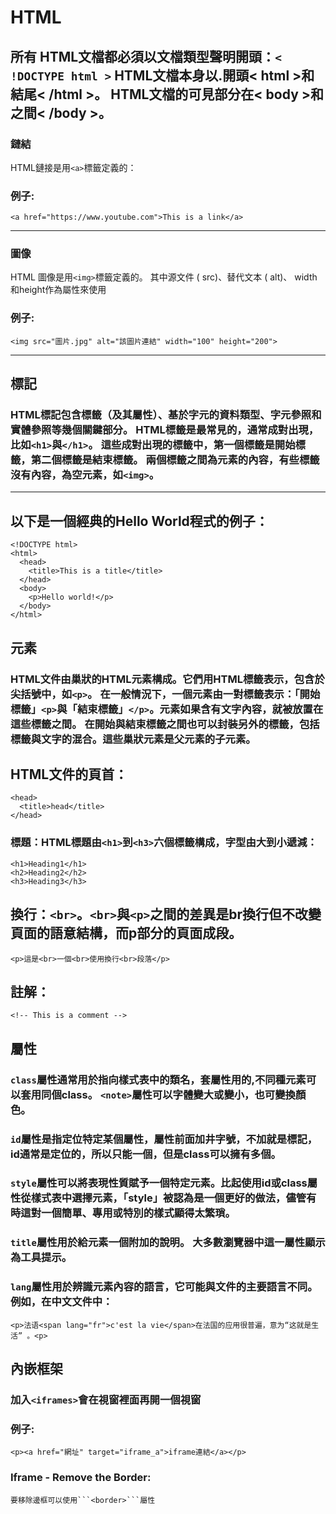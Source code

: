 # HTML
所有 HTML文檔都必須以文檔類型聲明開頭：```< !DOCTYPE html >```
HTML文檔本身以.開頭< html >和結尾< /html >。
HTML文檔的可見部分在< body >和之間< /body >。
 ---
### 鏈結
HTML鏈接是用```<a>```標籤定義的：
### 例子:
```
<a href="https://www.youtube.com">This is a link</a>
```
---
### 圖像
HTML 圖像是用```<img>```標籤定義的。
其中源文件 ( src)、替代文本 ( alt)、 width和height作為屬性來使用
### 例子:
```
<img src="圖片.jpg" alt="該圖片連結" width="100" height="200">
```
---
## 標記
### HTML標記包含標籤（及其屬性）、基於字元的資料類型、字元參照和實體參照等幾個關鍵部分。 HTML標籤是最常見的，通常成對出現，比如```<h1>```與```</h1>```。 這些成對出現的標籤中，第一個標籤是開始標籤，第二個標籤是結束標籤。 兩個標籤之間為元素的內容，有些標籤沒有內容，為空元素，如```<img>```。
---
## 以下是一個經典的Hello World程式的例子：
```
<!DOCTYPE html>
<html>
  <head>
    <title>This is a title</title>
  </head>
  <body>
    <p>Hello world!</p>
  </body>
</html>
```
## 元素
### HTML文件由巢狀的HTML元素構成。它們用HTML標籤表示，包含於尖括號中，如```<p>```。 在一般情況下，一個元素由一對標籤表示：「開始標籤」```<p>```與「結束標籤」```</p>```。元素如果含有文字內容，就被放置在這些標籤之間。 在開始與結束標籤之間也可以封裝另外的標籤，包括標籤與文字的混合。這些巢狀元素是父元素的子元素。

## HTML文件的頁首：
```
<head>
  <title>head</title>
</head>
```
### 標題：HTML標題由```<h1>```到```<h3>```六個標籤構成，字型由大到小遞減：
```
<h1>Heading1</h1>
<h2>Heading2</h2>
<h3>Heading3</h3>
```
## 換行：```<br>```。```<br>```與```<p>```之間的差異是br換行但不改變頁面的語意結構，而p部分的頁面成段。
```
<p>這是<br>一個<br>使用換行<br>段落</p>
```

## 註解：
```
<!-- This is a comment -->
```
## 屬性
### ```class```屬性通常用於指向樣式表中的類名，套屬性用的,不同種元素可以套用同個class。 ```<note>```屬性可以字體變大或變小，也可變換顏色。
### ```id```屬性是指定位特定某個屬性，屬性前面加井字號，不加就是標記， id通常是定位的，所以只能一個，但是class可以擁有多個。
### ```style```屬性可以將表現性質賦予一個特定元素。比起使用id或class屬性從樣式表中選擇元素，「style」被認為是一個更好的做法，儘管有時這對一個簡單、專用或特別的樣式顯得太繁瑣。
### ```title```屬性用於給元素一個附加的說明。 大多數瀏覽器中這一屬性顯示為工具提示。
### ```lang```屬性用於辨識元素內容的語言，它可能與文件的主要語言不同。例如，在中文文件中：
```
<p>法语<span lang="fr">c'est la vie</span>在法国的应用很普遍，意为“这就是生活” 。<p>
```
## 內嵌框架
### 加入```<iframes>```會在視窗裡面再開一個視窗
### 例子:
```
<p><a href="網址" target="iframe_a">iframe連結</a></p>
```
### Iframe - Remove the Border:
```
要移除邊框可以使用```<border>```屬性

```




